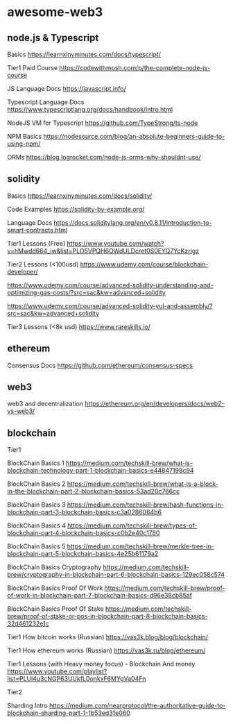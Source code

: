 # awesome-web3



## node.js & Typescript

Basics https://learnxinyminutes.com/docs/typescript/

Tier1 Paid Course https://codewithmosh.com/p/the-complete-node-js-course

JS Language Docs https://javascript.info/

Typescript Language Docs https://www.typescriptlang.org/docs/handbook/intro.html

NodeJS VM for Typescript https://github.com/TypeStrong/ts-node

NPM Basics https://nodesource.com/blog/an-absolute-beginners-guide-to-using-npm/

ORMs https://blog.logrocket.com/node-js-orms-why-shouldnt-use/

## solidity

Basics https://learnxinyminutes.com/docs/solidity/

Code Examples https://solidity-by-example.org/

Language Docs https://docs.soliditylang.org/en/v0.8.11/introduction-to-smart-contracts.html

Tier1 Lessons (Free) https://www.youtube.com/watch?v=hMwdd664_iw&list=PLO5VPQH6OWdULDcret0S0EYQ7YcKzrigz

Tier2 Lessons (<100usd) https://www.udemy.com/course/blockchain-developer/

https://www.udemy.com/course/advanced-solidity-understanding-and-optimizing-gas-costs/?src=sac&kw=advanced+solidity

https://www.udemy.com/course/advanced-solidity-yul-and-assembly/?src=sac&kw=advanced+solidity

Tier3 Lessons (<8k usd) https://www.rareskills.io/

## ethereum

Consensus Docs https://github.com/ethereum/consensus-specs

## web3

web3 and decentralization https://ethereum.org/en/developers/docs/web2-vs-web3/


## blockchain

Tier1

BlockChain Basics 1 https://medium.com/techskill-brew/what-is-blockchain-technology-part-1-blockchain-basics-e44847198c94

BlockChain Basics 2 https://medium.com/techskill-brew/what-is-a-block-in-the-blockchain-part-2-blockchain-basics-53ad20c766cc

BlockChain Basics 3 https://medium.com/techskill-brew/hash-functions-in-blockchain-part-3-blockchain-basics-c3a0286064b6

BlockChain Basics 4 https://medium.com/techskill-brew/types-of-blockchain-part-4-blockchain-basics-c0b2e40c1780

BlockChain Basics 5 https://medium.com/techskill-brew/merkle-tree-in-blockchain-part-5-blockchain-basics-4e25b61179a2

BlockChain Basics Cryptography https://medium.com/techskill-brew/cryptography-in-blockchain-part-6-blockchain-basics-129ec058c574

BlockChain Basics Proof Of Work https://medium.com/techskill-brew/proof-of-work-in-blockchain-part-7-blockchain-basics-d96e38cb85af

BlockChain Basics Proof Of Stake https://medium.com/techskill-brew/proof-of-stake-or-pos-in-blockchain-part-8-blockchain-basics-32d461232e1c

Tier1 How bitcoin works (Russian) https://vas3k.blog/blog/blockchain/

Tier1 How ethereum works (Russian) https://vas3k.ru/blog/ethereum/

Tier1 Lessons (with Heavy money focus) - Blockchain And money https://www.youtube.com/playlist?list=PLUl4u3cNGP63UUkfL0onkxF6MYgVa04Fn

Tier2

Sharding Intro https://medium.com/nearprotocol/the-authoritative-guide-to-blockchain-sharding-part-1-1b53ed31e060

